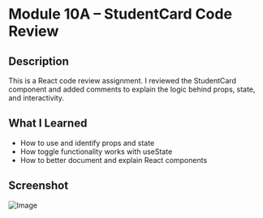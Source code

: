 # Module 10A – StudentCard Code Review

## Description

This is a React code review assignment. I reviewed the StudentCard component and added comments to
explain the logic behind props, state, and interactivity.

## What I Learned

- How to use and identify props and state
- How toggle functionality works with useState
- How to better document and explain React components

## Screenshot

![Image](https://github.com/user-attachments/assets/c00746be-3ad2-4db1-b85e-fca2537c8542)
